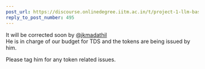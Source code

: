 ```yaml
---
post_url: https://discourse.onlinedegree.iitm.ac.in/t/project-1-llm-based-automation-agent-discussion-thread-tds-jan-2025/164277/498
reply_to_post_number: 495
---
```

It will be corrected soon by [@jkmadathil](/u/jkmadathil)  
He is in charge of our budget for TDS and the tokens are being issued by him.

Please tag him for any token related issues.